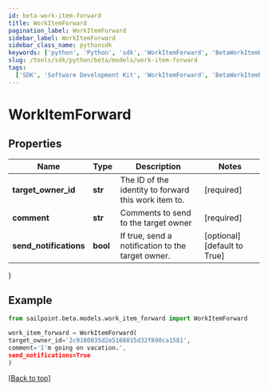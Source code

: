 ```yaml
---
id: beta-work-item-forward
title: WorkItemForward
pagination_label: WorkItemForward
sidebar_label: WorkItemForward
sidebar_class_name: pythonsdk
keywords: ['python', 'Python', 'sdk', 'WorkItemForward', 'BetaWorkItemForward']
slug: /tools/sdk/python/beta/models/work-item-forward
tags:
  ['SDK', 'Software Development Kit', 'WorkItemForward', 'BetaWorkItemForward']
---
```


# WorkItemForward

## Properties

| Name | Type | Description | Notes |
| --- | --- | --- | --- |
| **target_owner_id** | **str** | The ID of the identity to forward this work item to. | [required] |
| **comment** | **str** | Comments to send to the target owner | [required] |
| **send_notifications** | **bool** | If true, send a notification to the target owner. | [optional] [default to True] |

}

## Example

```python
from sailpoint.beta.models.work_item_forward import WorkItemForward

work_item_forward = WorkItemForward(
target_owner_id='2c9180835d2e5168015d32f890ca1581',
comment='I'm going on vacation.',
send_notifications=True
)

```

[[Back to top]](#)
